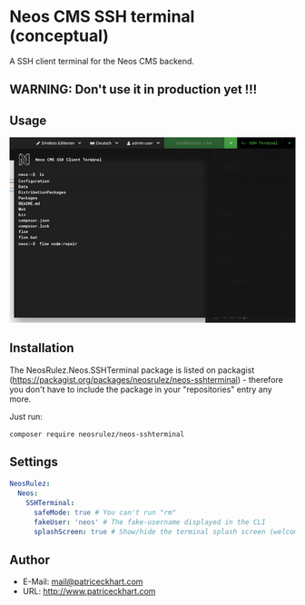 # Neos CMS SSH terminal (conceptual)

A SSH client terminal for the Neos CMS backend.

## WARNING: Don't use it in production yet !!!

## Usage

![SSHTerminal](https://raw.githubusercontent.com/patriceckhart/NeosRulez.Neos.SSHTerminal/master/Preview.png)

## Installation

The NeosRulez.Neos.SSHTerminal package is listed on packagist (https://packagist.org/packages/neosrulez/neos-sshterminal) - therefore you don't have to include the package in your "repositories" entry any more.

Just run:

```
composer require neosrulez/neos-sshterminal
```

## Settings
```yaml
NeosRulez:
  Neos:
    SSHTerminal:
      safeMode: true # You can't run "rm"
      fakeUser: 'neos' # The fake-username displayed in the CLI
      splashScreen: true # Show/hide the terminal splash screen (welcome message)
```

## Author

* E-Mail: mail@patriceckhart.com
* URL: http://www.patriceckhart.com
